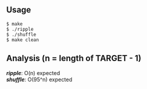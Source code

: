 ## Usage
`$ make`  
`$ ./ripple`  
`$ ./shuffle`  
`$ make clean`

## Analysis (n = length of TARGET - 1)
***ripple***: O(n) expected  
***shuffle***: O(95^n) expected
